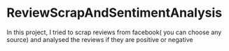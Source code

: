 # ReviewScrapAndSentimentAnalysis
In this project, I tried to scrap reviews from facebook( you can choose any source) and analysed the reviews if they are positive or negative
